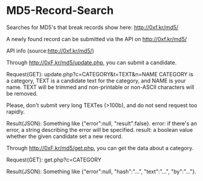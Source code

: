 # MD5-Record-Search
Searches for MD5's that break records show here: http://0xf.kr/md5/

A newly found record can be submitted via the API on http://0xf.kr/md5/

API info (source:http://0xf.kr/md5/)

Through http://0xF.kr/md5/update.php, you can submit a candidate.

Request(GET): update.php?c=CATEGORY&t=TEXT&n=NAME
CATEGORY is a category, TEXT is a candidate text for the category, and NAME is your name.
TEXT will be trimmed and non-printable or non-ASCII characters will be removed.

Please, don't submit very long TEXTes (>100b), and do not send request too rapidly.

Result(JSON): Something like {"error":null, "result":false}.
error: if there's an error, a string describing the error will be specified.
result: a boolean value whether the given candidate set a new record.

Through http://0xF.kr/md5/get.php, you can get the data about a category.

Request(GET): get.php?c=CATEGORY

Result(JSON): Something like {"error":null, "hash":"...", "text":"...", "by":"..."}.
